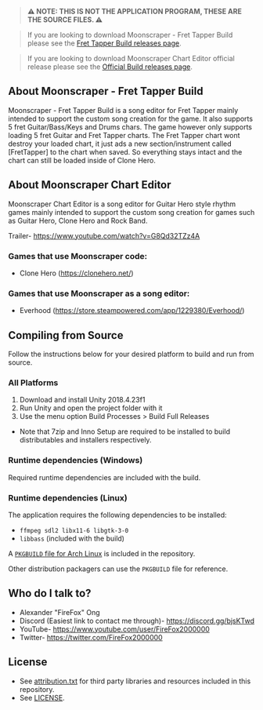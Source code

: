 > **⚠️ NOTE: THIS IS NOT THE APPLICATION PROGRAM, THESE ARE THE SOURCE FILES. ⚠️**
>

> If you are looking to download Moonscraper - Fret Tapper Build please see the
> [Fret Tapper Build releases page](https://github.com/Bjoernis/Moonscraper-Chart-Editor---Fret-Tapper-Build/releases).

> If you are looking to download Moonscraper Chart Editor official release please see the
> [Official Build releases page](https://github.com/FireFox2000000/Moonscraper-Chart-Editor/releases).


## About Moonscraper - Fret Tapper Build
Moonscraper - Fret Tapper Build is a song editor for Fret Tapper mainly intended to support the custom song creation for the game. It also supports 5 fret Guitar/Bass/Keys and Drums chars. The game however only supports loading 5 fret Guitar and Fret Tapper charts. The Fret Tapper chart wont destroy your loaded chart, it just ads a new section/instrument called [FretTapper] to the chart when saved. So everything stays intact and the chart can still be loaded inside of Clone Hero.


## About Moonscraper Chart Editor
Moonscraper Chart Editor is a song editor for Guitar Hero style rhythm games mainly intended to support the custom song creation for games such as Guitar Hero, Clone Hero and Rock Band.

Trailer- https://www.youtube.com/watch?v=G8Qd32TZz4A

### Games that use Moonscraper code:
- Clone Hero (https://clonehero.net/)

### Games that use Moonscraper as a song editor:
- Everhood (https://store.steampowered.com/app/1229380/Everhood/)

## Compiling from Source
Follow the instructions below for your desired platform to build and run from source.

### All Platforms
1. Download and install Unity 2018.4.23f1
2. Run Unity and open the project folder with it
3. Use the menu option Build Processes > Build Full Releases
  - Note that 7zip and Inno Setup are required to be installed to build distributables and installers respectively. 

### Runtime dependencies (Windows)
Required runtime dependencies are included with the build.

### Runtime dependencies (Linux)
The application requires the following dependencies to be installed:
- `ffmpeg sdl2 libx11-6 libgtk-3-0`
- `libbass` (included with the build)

A [`PKGBUILD` file for Arch Linux](aur/PKGBUILD) is included in the repository.

Other distribution packagers can use the `PKGBUILD` file for reference.

## Who do I talk to?
* Alexander "FireFox" Ong
* Discord (Easiest link to contact me through)- https://discord.gg/bjsKTwd
* YouTube- https://www.youtube.com/user/FireFox2000000
* Twitter- https://twitter.com/FireFox2000000

## License
- See [attribution.txt](https://github.com/FireFox2000000/Moonscraper-Chart-Editor/blob/master/Moonscraper%20Chart%20Editor/Assets/Documentation/attribution.txt) for third party libraries and resources included in this repository.
- See [LICENSE](LICENSE).
